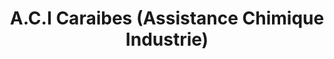 ---
title: "A.C.I Caraibes (Assistance Chimique Industrie)"
url: /le-robert/a-c-i-caraibes-assistance-chimique-industrie/
shop: Baumarkt
---